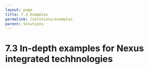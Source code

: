 ```yaml
---
layout: page
title: 7.3 Examples
permalink: /solutions/examples
parent: Solutions
---
```

# 7.3 In-depth examples for Nexus integrated techhnologies